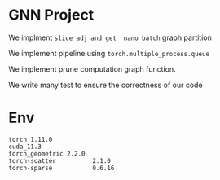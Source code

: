 # GNN Project
We implment `slice adj and get  nano batch` graph partition

We implement pipeline using `torch.multiple_process.queue`

We implement prune computation graph function.

We write many test to ensure the correctness of our code



# Env
```
torch 1.11.0
cuda_11.3
torch_geometric 2.2.0
torch-scatter          2.1.0
torch-sparse           0.6.16
```
